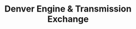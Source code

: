 ---
title: "Denver Engine & Transmission Exchange"
url: /denver/denver-engine-und-transmission-exchange/
shop: Autowerkstatt
---